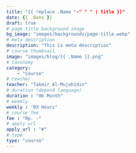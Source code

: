 ```yaml
---
title: "{{ replace .Name "-" " " | title }}"
date: {{ .Date }}
draft: true
# page title background image
bg_image: "images/backgrounds/page-title.webp"
# meta description
description: "This is meta description"
# course thumbnail
image: "images/blog/{{ .Name }}.png"
# taxonomy
category:
    - "Course"
# teacher
teacher: "Takmir Al-Mujahidin"
# duration (depend language)
duration : "06 Month"
# weekly
weekly : "03 Hours"
# course fee
fee : "Rp. -"
# apply url
apply_url : "#"
# type
type: "course"
---
```

